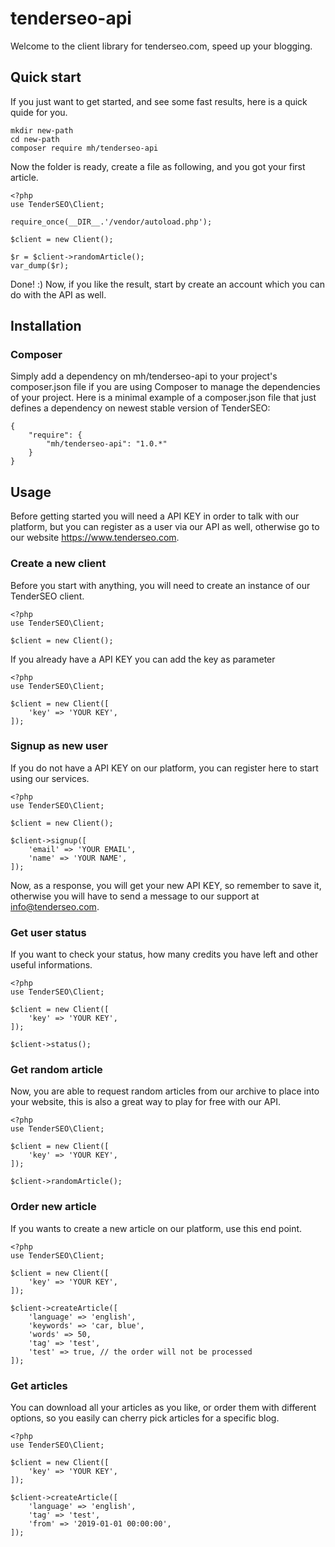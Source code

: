 tenderseo-api
=============

Welcome to the client library for tenderseo.com, speed up your blogging.

## Quick start

If you just want to get started, and see some fast results, here is a quick quide for you.

```
mkdir new-path
cd new-path
composer require mh/tenderseo-api
```

Now the folder is ready, create a file as following, and you got your first article.

```
<?php
use TenderSEO\Client;

require_once(__DIR__.'/vendor/autoload.php');

$client = new Client();

$r = $client->randomArticle();
var_dump($r);
```

Done! :) Now, if you like the result, start by create an account which you can do with the API as well.

## Installation

### Composer

Simply add a dependency on mh/tenderseo-api to your project's composer.json file if you are using Composer to manage the dependencies of your project. Here is a minimal example of a composer.json file that just defines a dependency on newest stable version of TenderSEO:

```
{
    "require": {
        "mh/tenderseo-api": "1.0.*"
    }
}
```

## Usage

Before getting started you will need a API KEY in order to talk with our platform, but you can register as a user via our API as well, otherwise go to our website https://www.tenderseo.com.

### Create a new client

Before you start with anything, you will need to create an instance of our TenderSEO client.

```
<?php
use TenderSEO\Client;

$client = new Client();
```

If you already have a API KEY you can add the key as parameter

```
<?php
use TenderSEO\Client;

$client = new Client([
    'key' => 'YOUR KEY',
]);
```

### Signup as new user

If you do not have a API KEY on our platform, you can register here to start using our services.

```
<?php
use TenderSEO\Client;

$client = new Client();

$client->signup([
    'email' => 'YOUR EMAIL',
    'name' => 'YOUR NAME',
]);
```

Now, as a response, you will get your new API KEY, so remember to save it, otherwise you will have to send a message to our support at info@tenderseo.com.

### Get user status

If you want to check your status, how many credits you have left and other useful informations.

```
<?php
use TenderSEO\Client;

$client = new Client([
    'key' => 'YOUR KEY',
]);

$client->status();
```

### Get random article

Now, you are able to request random articles from our archive to place into your website, this is also a great way to play for free with our API.

```
<?php
use TenderSEO\Client;

$client = new Client([
    'key' => 'YOUR KEY',
]);

$client->randomArticle();
```

### Order new article

If you wants to create a new article on our platform, use this end point.

```
<?php
use TenderSEO\Client;

$client = new Client([
    'key' => 'YOUR KEY',
]);

$client->createArticle([
    'language' => 'english',
    'keywords' => 'car, blue',
    'words' => 50,
    'tag' => 'test',
    'test' => true, // the order will not be processed
]);
```

### Get articles

You can download all your articles as you like, or order them with different options, so you easily can cherry pick articles for a specific blog.

```
<?php
use TenderSEO\Client;

$client = new Client([
    'key' => 'YOUR KEY',
]);

$client->createArticle([
    'language' => 'english',
    'tag' => 'test',
    'from' => '2019-01-01 00:00:00',
]);
```
